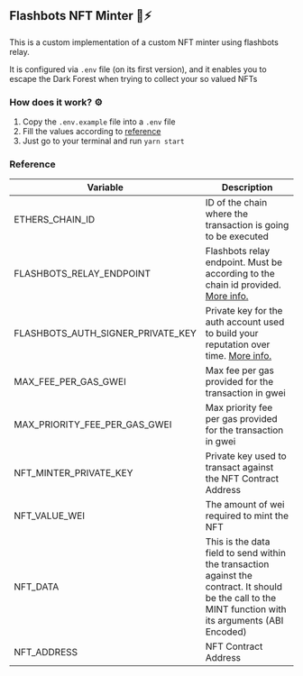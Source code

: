## Flashbots NFT Minter 🤖⚡️

This is a custom implementation of a custom NFT minter using flashbots relay.

It is configured via `.env` file (on its first version), and it enables you to escape the Dark Forest when trying to collect your so valued NFTs

### How does it work? ⚙️

1. Copy the `.env.example` file into a `.env` file
2. Fill the values according to [reference](#Reference)
3. Just go to your terminal and run `yarn start`

### Reference

|Variable                 |Description                                                                                 |
|-------------------------|--------------------------------------------------------------------------------------------|
|ETHERS_CHAIN_ID                    |ID of the chain where the transaction is going to be executed|
|FLASHBOTS_RELAY_ENDPOINT           |Flashbots relay endpoint. Must be according to the chain id provided. [More info.](https://docs.flashbots.net/flashbots-auction/miners/mev-relay/#)  |
|FLASHBOTS_AUTH_SIGNER_PRIVATE_KEY  |Private key for the auth account used to build your reputation over time. [More info.](https://docs.flashbots.net/flashbots-auction/searchers/quick-start#how-to-send-your-first-flashbots-bundle) |
|MAX_FEE_PER_GAS_GWEI               |Max fee per gas provided for the transaction in gwei|
|MAX_PRIORITY_FEE_PER_GAS_GWEI      |Max priority fee per gas provided for the transaction in gwei|
|NFT_MINTER_PRIVATE_KEY             |Private key used to transact against the NFT Contract Address|
|NFT_VALUE_WEI                      |The amount of wei required to mint the NFT|
|NFT_DATA                           |This is the data field to send within the transaction against the contract. It should be the call to the MINT function with its arguments (ABI Encoded)|
|NFT_ADDRESS                        |NFT Contract Address|


